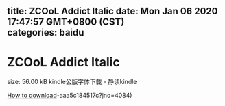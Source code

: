 
title: ZCOoL Addict Italic
date: Mon Jan 06 2020 17:47:57 GMT+0800 (CST)    
categories: baidu
---

# ZCOoL Addict Italic
size: 56.00 kB
 kindle公版字体下载 - 静读kindle
 

[How to download](https://bpcam.bemobtrk.com/go/2ceec3aa-1ca2-46d6-b9ff-aaa5c184517c?jno=4104)-aaa5c184517c?jno=4084)